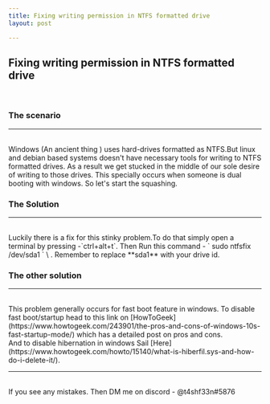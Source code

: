 ```yaml
---
title: Fixing writing permission in NTFS formatted drive
layout: post

---
```

## Fixing writing permission in NTFS formatted drive

<br>

### The scenario

***

<br>
Windows (An ancient thing ) uses hard-drives formatted as NTFS.But linux and debian based systems doesn't have necessary tools for writing to NTFS formatted drives. As a result we get stucked in the middle of our sole desire of writing to those drives. This specially occurs when someone is dual booting with windows.   
So let's start the squashing. <br>

### The Solution

***

<br>
Luckily there is a fix for this stinky problem.To do that simply open a terminal by pressing -`ctrl+alt+t`. Then Run this command - ` sudo ntfsfix /dev/sda1 ` \ . Remember to replace **sda1** with your drive id. <br>

### The other solution

***

<br>
This problem generally occurs for fast boot feature in windows. To disable fast boot/startup head to this link on [HowToGeek](https://www.howtogeek.com/243901/the-pros-and-cons-of-windows-10s-fast-startup-mode/) which has a detailed post on pros and cons.
<br>
And to disable hibernation in windows Sail [Here](https://www.howtogeek.com/howto/15140/what-is-hiberfil.sys-and-how-do-i-delete-it/).
<br>

***

<br>
If you see any mistakes. Then DM me on discord - @t4shf33n#5876
